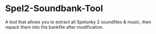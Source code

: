 # Spel2-Soundbank-Tool
A tool that allows you to extract all Spelunky 2 soundfiles &amp; music, then repack them into the bankfile after modification.
